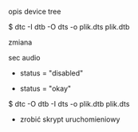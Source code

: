 opis device tree

$ dtc -I dtb -O dts -o plik.dts plik.dtb

zmiana

 sec
 audio
-	status = "disabled"
+	status = "okay"

$ dtc -O dtb -I dts -o plik.dtb plik.dts

+ zrobić skrypt uruchomieniowy
